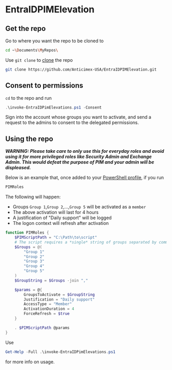 # EntraIDPIMElevation

## Get the repo

Go to where you want the repo to be cloned to

```bash
cd ~\Documents\MyRepos\
```

Use `git clone` to [clone](https://git-scm.com/docs/git-clone) the repo

```bash
git clone https://github.com/Anticimex-USA/EntraIDPIMElevation.git
```

## Consent to permissions

`cd` to the repo and run

```PowerShell
.\invoke-EntraIDPimElevations.ps1 -Consent
```

Sign into the account whose groups you want to activate, and send a request to the admins to consent to the delegated permissions.

## Using the repo

***WARNING: Please take care to only use this for everyday roles and avoid using it for more privileged roles like Security Admin and Exchange Admin. This would defeat the purpose of PIM and your admin will be displeased.***

Below is an example that, once added to your [PowerShell profile](https://learn.microsoft.com/en-us/powershell/module/microsoft.powershell.core/about/about_profiles?view=powershell-7.4), if you run 

```PowerShell
PIMRoles
``` 

The following will happen:

- Groups `Group 1`,`Group 2`,...,`Group 5` will be activated as a `member` 
- The above activation will last for 4 hours
- A justification of "Daily support" will be logged
- The logon context will refresh after activation

```PowerShell
function PIMRoles {
    $PIMScriptPath = "C:\Path\to\script"
    # The script requires a *single* string of groups separated by commas.
    $Groups = @(
        "Group 1"
        "Group 2"
        "Group 3"
        "Group 4"
        "Group 5"
    )
    $GroupString = $Groups -join ","

    $params = @{
        GroupsToActivate = $GroupString 
        Justification = "Daily support" 
        AccessType = "Member"
        ActivationDuration = 4
        ForceRefresh = $true
    }

    . $PIMScriptPath @params
}
```

Use 

```PowerShell
Get-Help -Full .\invoke-EntraIDPimElevations.ps1
```

for more info on usage.